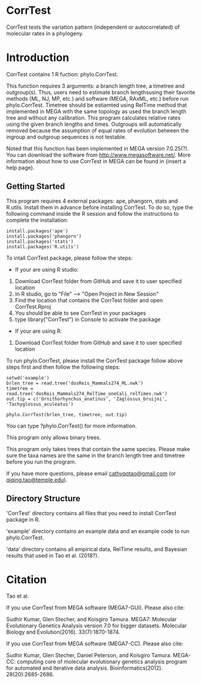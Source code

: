 CorrTest
==============

CorrTest tests the variation pattern (independent or autocorrelated) of molecular rates in a phylogeny. 

Introduction
============

CorrTest contains 1 R fuction: phylo.CorrTest. 

This function requires 3 arguments: a branch length tree, a timetree and outgroup(s). Thus, users need to estimate branch lengthsusing their favorite methods (ML, NJ, MP, etc.) and software (MEGA, RAxML, etc.) before run phylo.CorrTest. Timetree should be estiamted using RelTime method that implemented in MEGA with the same topology as used the branch length tree and without any calibration. This program calculates relative rates using the given branch lengths and times. Outgroups will automatically removed because the assumption of equal rates of evolution between the ingroup and outgroup sequences is not testable. 

Noted that this function has been implemented in MEGA version 7.0.25(?). You can download the software from http://www.megasoftware.net/. More information about how to use CorrTest in MEGA can be found in (insert a help page).


Getting Started
---------------

This program requires 4 external packages: ape, phangorn, stats and R.utils. Install them in advance before installing CorrTest. To do so, type the following command inside the R session and follow the instructions to complete the installation: 

	install.packages('ape')
	install.packages('phangorn')
	install.packages('stats')
	install.packages('R.utils')

	
To intall CorrTest package, please follow the steps:

* If your are using R studio:
1. Download CorrTest folder from GitHub and save it to user specified location
2. In R studio, go to "File" --> "Open Project in New Session"
3. Find the location that contains the CorrTest folder and open CorrTest.Rproj 
4. You should be able to see CorrTest in your packages
5. type library("CorrTest") in Console to activate the package
	
 * If your are using R:
1. Download CorrTest folder from GitHub and save it to user specified location


To run phylo.CorrTest, please install the CorrTest package follow above steps first and then follow the following steps:

	setwd('example')
	brlen_tree = read.tree('dosReis_Mammals274_ML.nwk')
	timetree = read.tree('dosReis_Mammals274_RelTime_oneCali_relTimes.nwk')
	out.tip = c('Ornithorhynchus_anatinus', 'Zaglossus_bruijni', 'Tachyglossus_aculeatus')
	
	phylo.CorrTest(brlen_tree, timetree, out.tip)


You can type ?phylo.CorrTest() for more information. 

This program only allows binary trees.

This program only takes trees that contain the same species. Please make sure the taxa names are the same in the branch length tree and timetree before you run the program. 

If you have more questions, please email cathyqqtao@gmail.com (or qiqing.tao@temple.edu).


Directory Structure
------------------- 

'CorrTest' directory contains all files that you need to install CorrTest package in R.

'example' directory contains an example data and an example code to run phylo.CorrTest.

'data' directory contains all empirical data, RelTime results, and Bayesian results that used in Tao et al. (2018?). 


Citation
============
Tao et al.

If you use CorrTest from MEGA software (MEGA7-GUI). Please also cite:

Sudhir Kumar, Glen Stecher, and Koisgiro Tamura. MEGA7: Molecular Evolutionary Genetics Analysis version 7.0 for bigger datasets. Molecular Biology and Evolution(2016). 33(7):1870-1874.

If you use CorrTest from MEGA software (MEGA7-CC). Please also cite:

Sudhir Kumar, Glen Stecher, Daniel Peterson, and Koisgiro Tamura. MEGA-CC: computing core of molecular evolutionary genetics analysis program for automated and iterative data analysis. Bioinformatics(2012). 28(20):2685-2686.